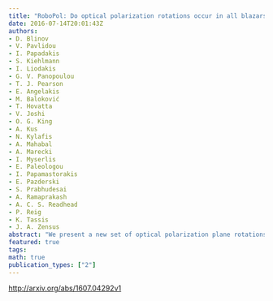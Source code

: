 ```yaml
---
title: "RoboPol: Do optical polarization rotations occur in all blazars?"
date: 2016-07-14T20:01:43Z
authors:
- D. Blinov
- V. Pavlidou
- I. Papadakis
- S. Kiehlmann
- I. Liodakis
- G. V. Panopoulou
- T. J. Pearson
- E. Angelakis
- M. Baloković
- T. Hovatta
- V. Joshi
- O. G. King
- A. Kus
- N. Kylafis
- A. Mahabal
- A. Marecki
- I. Myserlis
- E. Paleologou
- I. Papamastorakis
- E. Pazderski
- S. Prabhudesai
- A. Ramaprakash
- A. C. S. Readhead
- P. Reig
- K. Tassis
- J. A. Zensus
abstract: "We present a new set of optical polarization plane rotations in blazars, observed during the third year of operation of RoboPol. The entire set of rotation events discovered during three years of observations is analysed with the aim of determining whether these events are inherent in all blazars. It is found that the frequency of the polarization plane rotations varies widely among blazars. This variation cannot be explained either by a difference in the relativistic boosting or by selection effects caused by a difference in the average fractional polarization. We conclude that the rotations are characteristic of a subset of blazars and that they occur as a consequence of their intrinsic properties."
featured: true
tags:
math: true
publication_types: ["2"]
---
```

http://arxiv.org/abs/1607.04292v1
